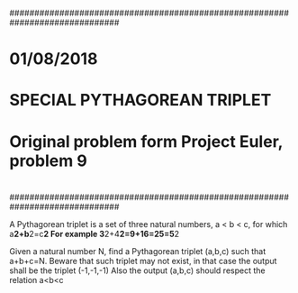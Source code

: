 ##############################################################################
#                                                                            #
#                             01/08/2018                                     #
#                     SPECIAL PYTHAGOREAN TRIPLET                            #
#                                                                            #
#            Original problem form Project Euler, problem 9                  #
#                                                                            #
#                                                                            #
##############################################################################

A Pythagorean triplet is a set of three natural numbers, a < b < c, for which
	a**2+b**2=c**2
For example 3**2+4**2=9+16=25=5**2

Given a natural number N, find a Pythagorean triplet (a,b,c) 
such that  a+b+c=N.
Beware that such triplet may not exist, in that case the output shall be
the triplet (-1,-1,-1) 
Also the output (a,b,c) should respect the relation a<b<c
